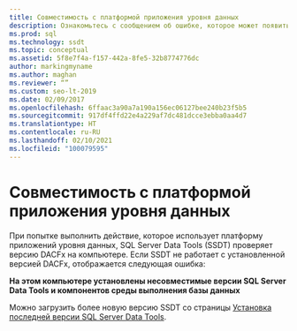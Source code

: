 ```yaml
---
title: Совместимость с платформой приложения уровня данных
description: Ознакомьтесь с сообщением об ошибке, которое может появиться при попытке выполнения действий в SQL Server Data Tools (SSDT), использующих несовместимые версии платформы DAC Framework.
ms.prod: sql
ms.technology: ssdt
ms.topic: conceptual
ms.assetid: 5f8e7f4a-f157-442a-8fe5-32b8774776dc
author: markingmyname
ms.author: maghan
ms.reviewer: “”
ms.custom: seo-lt-2019
ms.date: 02/09/2017
ms.openlocfilehash: 6ffaac3a90a7a190a156ec06127bee240b23f5b5
ms.sourcegitcommit: 917df4ffd22e4a229af7dc481dcce3ebba0aa4d7
ms.translationtype: HT
ms.contentlocale: ru-RU
ms.lasthandoff: 02/10/2021
ms.locfileid: "100079595"
---
```

# <a name="dac-framework-compatibility"></a>Совместимость с платформой приложения уровня данных

При попытке выполнить действие, которое использует платформу приложений уровня данных, SQL Server Data Tools (SSDT) проверяет версию DACFx на компьютере. Если SSDT не работает с установленной версией DACFx, отображается следующая ошибка:

**На этом компьютере установлены несовместимые версии SQL Server Data Tools и компонентов среды выполнения базы данных**

Можно загрузить более новую версию SSDT со страницы [Установка последней версии SQL Server Data Tools](./download-sql-server-data-tools-ssdt.md).